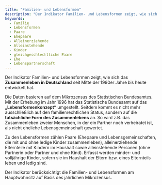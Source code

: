 ```yaml
---
title: "Familien- und Lebensformen"
description: "Der Indikator Familien- und Lebensformen zeigt, wie sich das Zusammenleben in Deutschland seit Mitte der 1990er Jahre bis heute entwickelt hat."
keywords:
  - Familie
  - Lebensformen
  - Paare
  - Ehepaare
  - Alleinerziehende
  - Alleinstehende
  - Kinder
  - gleichgeschlechtliche Paare
  - Ehe
  - Lebenspartnerschaft
---
```


<!-- Prologue start -->

Der Indikator Familien- und Lebensformen zeigt, wie sich das **Zusammenleben in Deutschland** seit Mitte der 1990er Jahre bis heute entwickelt hat. 

Die Daten basieren auf dem Mikrozensus des Statistischen Bundesamtes. Mit der Erhebung im Jahr 1996 hat das Statistische Bundesamt auf das **„Lebensformenkonzept“** umgestellt. Seitdem kommt es nicht mehr ausschließlich auf den familienrechtlichen Status, sondern auf die **tatsächliche Form des Zusammenlebens** an. So wird z.B. das Zusammenleben zweier Menschen, in der ein Partner noch verheiratet ist, als nicht eheliche Lebensgemeinschaft gewertet. 

Zu den Lebensformen zählen Paare (Ehepaare und Lebensgemeinschaften, die mit und ohne ledige Kinder zusammenleben), alleinerziehende Elternteile mit Kindern im Haushalt sowie alleinstehende Personen (ohne Partnerin oder Partner und ohne Kind). Erfasst werden minder- und volljährige Kinder, sofern sie im Haushalt der Eltern bzw. eines Elternteils leben und ledig sind. 

Der Indikator berücksichtigt die Familien- und Lebensformen am Hauptwohnsitz auf Basis des jährlichen Mikrozensus. 

<!-- Prologue end -->

<!--ChartList-->
